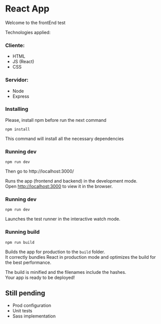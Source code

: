 # React App

Welcome to the frontEnd test

Technologies applied: 

### Cliente:
* HTML
* JS (React)
* CSS

### Servidor:
* Node
* Express

### Installing

Please, install npm before run the next command

```
npm install
```

This command will install all the necessary dependencies

### Running dev

```
npm run dev
```
Then go to http://localhost:3000/

Runs the app (frontend and backend) in the development mode.<br />
Open [http://localhost:3000](http://localhost:3000) to view it in the browser.

### Running dev 

```
npm run dev
```
Launches the test runner in the interactive watch mode.<br />

### Running build 

```
npm run build
```

Builds the app for production to the `build` folder.<br />
It correctly bundles React in production mode and optimizes the build for the best performance.

The build is minified and the filenames include the hashes.<br />
Your app is ready to be deployed!

## Still pending

* Prod configuration
* Unit tests
* Sass implementation
